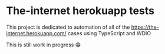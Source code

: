 # The-internet herokuapp tests

This project is dedicated to automation of all of the https://the-internet.herokuapp.com/ cases using TypeScript and WDIO

This is still work in progress :grin:
